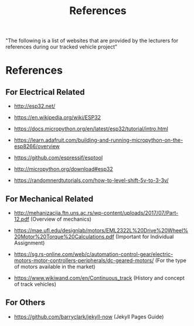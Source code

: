 ﻿---
layout: post
title: References 
---

"The following is a list of websites that are provided by the lecturers for references during our tracked vehicle project"

# References

## For Electrical Related

* http://esp32.net/

* https://en.wikipedia.org/wiki/ESP32

* https://docs.micropython.org/en/latest/esp32/tutorial/intro.html

* https://learn.adafruit.com/building-and-running-micropython-on-the-esp8266/overview

* https://github.com/espressif/esptool

* http://micropython.org/download#esp32

* https://randomnerdtutorials.com/how-to-level-shift-5v-to-3-3v/

## For Mechanical Related

* http://mehanizacija.ftn.uns.ac.rs/wp-content/uploads/2017/07/Part-12.pdf (Overview of mechanics)

* https://mae.ufl.edu/designlab/motors/EML2322L%20Drive%20Wheel%20Motor%20Torque%20Calculations.pdf 
(Important for Individual Assignment)

* https://sg.rs-online.com/web/c/automation-control-gear/electric-motors-motor-controllers-peripherals/dc-geared-motors/ (For the type of motors available in the market)

* https://www.wikiwand.com/en/Continuous_track (History and concept of track vehicles)

## For Others

* https://github.com/barryclark/jekyll-now (Jekyll Pages Guide)